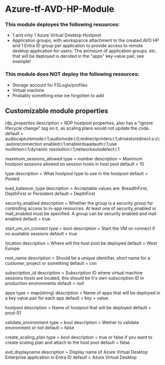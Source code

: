 # Azure-tf-AVD-HP-Module
### This module deployes the following resources:
- 1 and only 1 Azure Virtual Desktop Hostpool
- Application groups, with workspacce attachment to the created AVD HP and 1 Entra ID group per application to provide access to remote desktop application for users. The ammount of application groups, etc. that will be deployed is decided in the "apps" key-value pair, see example!

### This module does NOT deploy the following resources:
- Storage account for FSLogix/profiles
- Virtual machine
- Probably something else ive forgotten to add


## Customizable module properties 

rdp_properties 
  description = RDP hostpool properties, also has a "ignore lifecycle change" tag on it, as scaling plans would not update the code..
  default     = audiocapturemode:i:1;audiomode:i:0;redirectprinters:i:1;drivestoredirect:s:c\\:;autoreconnection enabled:i:1;enablerdsaadauth:i:1;use multimon:i:1;dynamic resolution:i:1;networkautodetect:i:1
  
  

maximum_sessions_allowed 
  type        = number
  description = Maximum hostpool sessions allowed on session hosts in host pool
  default     = 10


type 
  description = What hostpool type to use in the hostpool
  default     = Pooled


load_balancer_type 
  description = Acceptable values are: BreadthFirst, DepthFirst or Persistent
  default     = DepthFirst


security_enabled 
  description = Whether the group is a security group for controlling access to in-app resources. At least one of security_enabled or mail_enabled must be specified. A group can be security enabled and mail enabled
  default     = true


start_vm_on_connect 
  type        = bool
  description = Start the VM on connect if no available sessions
  default     = true


location 
  description = Where will the host pool be deployed
  default     = West Europe


root_name 
  description = Should be a unique identifier, short name for a customer, project or something
  default     = csn


subscription_id 
  description = Subscription ID where virtual machine sessions hosts are located, this should be it's own subscription ID in production environments
  default     = null


apps 
  type        = map(string)
  description = Name of apps that will be deployed in a key value pair for each app
  default = 
    key = value
  


hostpool 
  description = Name of hostpool that will be deployed
  default     = prod-01


validate_environment 
  type        = bool
  description = Wether to validate environment or not
  default     = false


create_scaling_plan 
  type        = bool
  description = true or false if you want to create scaling plan and attach to the host pool
  default     = false


avd_displayname 
  description = Display name of Azure Virtual Desktop Enterprise application in Entra ID
  default     = Azure Virtual Desktop

